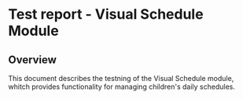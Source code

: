 # Test report - Visual Schedule Module #

## Overview ##
This document describes the testning of the Visual Schedule module, whitch provides functionality for managing children's daily schedules. 
